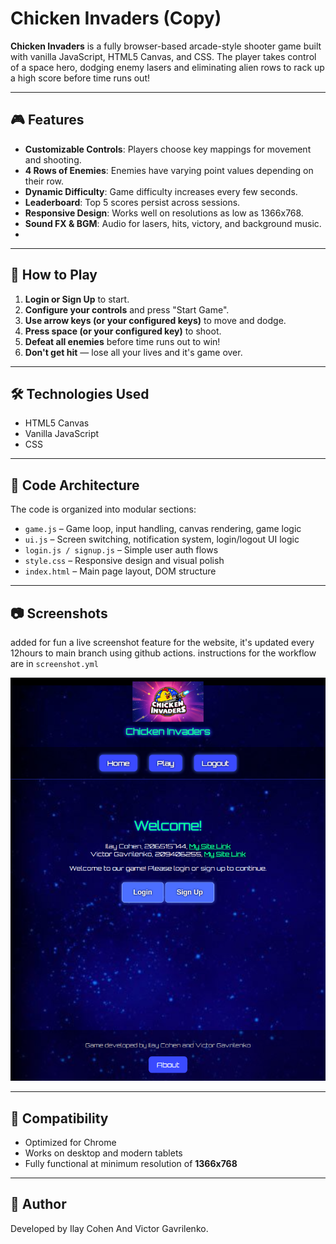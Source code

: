 # Chicken Invaders (Copy)

**Chicken Invaders** is a fully browser-based arcade-style shooter game built with vanilla JavaScript, HTML5 Canvas, and CSS. The player takes control of a space hero, dodging enemy lasers and eliminating alien rows to rack up a high score before time runs out!

---

## 🎮 Features

- **Customizable Controls**: Players choose key mappings for movement and shooting.
- **4 Rows of Enemies**: Enemies have varying point values depending on their row.
- **Dynamic Difficulty**: Game difficulty increases every few seconds.
- **Leaderboard**: Top 5 scores persist across sessions.
- **Responsive Design**: Works well on resolutions as low as 1366x768.
- **Sound FX & BGM**: Audio for lasers, hits, victory, and background music.
- 
---

## 🚀 How to Play

1. **Login or Sign Up** to start.
2. **Configure your controls** and press "Start Game".
3. **Use arrow keys (or your configured keys)** to move and dodge.
4. **Press space (or your configured key)** to shoot.
5. **Defeat all enemies** before time runs out to win!
6. **Don't get hit** — lose all your lives and it's game over.

---

## 🛠 Technologies Used

- HTML5 Canvas
- Vanilla JavaScript
- CSS
---

## 🧠 Code Architecture

The code is organized into modular sections:

- `game.js` – Game loop, input handling, canvas rendering, game logic
- `ui.js` – Screen switching, notification system, login/logout UI logic
- `login.js / signup.js` – Simple user auth flows
- `style.css` – Responsive design and visual polish
- `index.html` – Main page layout, DOM structure

---

## 📷 Screenshots

added for fun a live screenshot feature for the website, it's updated every 12hours to main branch using github actions. instructions for the workflow are in `screenshot.yml` 

![Live Preview](./preview.png?v=1745065234)

---

## 🧪 Compatibility

- Optimized for Chrome
- Works on desktop and modern tablets
- Fully functional at minimum resolution of **1366x768**

---

## 👤 Author

Developed by Ilay Cohen And Victor Gavrilenko. 
